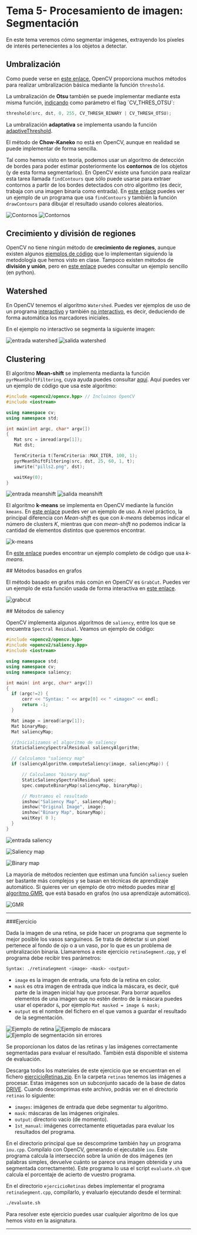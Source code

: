 
# Tema 5- Procesamiento de imagen: Segmentación

En este tema veremos cómo segmentar imágenes, extrayendo los píxeles de interés pertenecientes a los objetos a detectar.

## Umbralización

<!---
Pedir que implementen el "Algoritmo sencillo"?
-->

Como puede verse en [este enlace](https://docs.opencv.org/2.4/doc/tutorials/imgproc/threshold/threshold.html), OpenCV proporciona muchos métodos para realizar umbralización básica mediante la función `threshold`.

La umbralización de **Otsu** también se puede implementar mediante esta misma función, [indicando](https://docs.opencv.org/2.4/modules/imgproc/doc/miscellaneous_transformations.html#double%20threshold\(InputArray%20src,%20OutputArray%20dst,%20double%20thresh,%20double%20maxval,%20int%20type) como parámetro el flag `CV_THRES_OTSU`:

```cpp
threshold(src, dst, 0, 255, CV_THRESH_BINARY | CV_THRESH_OTSU);
```

La umbralización **adaptativa** se implementa usando la función   [adaptiveThreshold](http://docs.opencv.org/2.4/modules/imgproc/doc/miscellaneous_transformations.html).

El método de **Chow-Kaneko** no está en OpenCV, aunque en realidad se puede implementar de forma sencilla.

Tal como hemos visto en teoría, podemos usar un algoritmo de detección de bordes para poder estimar posteriormente los **contornos** de los objetos (y de esta forma segmentarlos). En OpenCV existe una función para realizar esta tarea llamada `findContours` que sólo puede usarse para extraer contornos a partir de los bordes detectados con otro algoritmo (es decir, trabaja con una imagen binaria como entrada). En [este enlace](https://docs.opencv.org/2.4/doc/tutorials/imgproc/shapedescriptors/find_contours/find_contours.html) puedes ver un ejemplo de un programa que usa `findContours` y también la función `drawContours` para dibujar el resultado usando colores aleatorios.

![Contornos](images/segmentacion/contours_input.jpg) ![Contornos](images/segmentacion/contours_output.jpg)

## Crecimiento y división de regiones

OpenCV no tiene ningún método de **crecimiento de regiones**, aunque existen algunos [ejemplos de código](https://github.com/ankitdhall/imageSegmentation) que lo implementan siguiendo la metodología que hemos visto en clase. Tampoco existen métodos de **división y unión**, pero en [este enlace](http://vgg.fiit.stuba.sk/2016-06/split-and-merge/) puedes consultar un ejemplo sencillo (en python).

<!---
http://www.lengrand.fr/2011/11/simple-region-growing-implementation-in-python
-->

## Watershed

En OpenCV tenemos el algoritmo `Watershed`. Puedes ver ejemplos de uso de un programa   [interactivo](https://docs.opencv.org/trunk/d8/da9/watershed_8cpp-example.html) y también [no interactivo](https://docs.opencv.org/trunk/d2/dbd/tutorial_distance_transform.html), es decir, deduciendo de forma automática los marcadores iniciales.

En el ejemplo no interactivo se segmenta la siguiente imagen:

![entrada watershed](images/segmentacion/watershed_input.jpg) ![salida watershed](images/segmentacion/watershed_output.jpg)

## Clustering

El algoritmo **Mean-shift** se implementa medianta la función `pyrMeanShiftFiltering`, cuya ayuda puedes consultar [aquí](https://docs.opencv.org/3.0-alpha/modules/imgproc/doc/filtering.html#pyrmeanshiftfiltering). Aquí puedes ver un ejemplo de código que usa este algoritmo:

```cpp
#include <opencv2/opencv.hpp> // Incluimos OpenCV
#include <iostream>

using namespace cv;
using namespace std;

int main(int argc, char* argv[])
{
   Mat src = imread(argv[1]);
   Mat dst;

   TermCriteria t(TermCriteria::MAX_ITER, 100, 1);
   pyrMeanShiftFiltering(src, dst, 25, 60, 1, t);
   imwrite("pills2.png", dst);

   waitKey(0);
}
```

![entrada meanshift](images/segmentacion/pills1.png)
![salida meanshift](images/segmentacion/pills2.png)

<!---

La **segmentación Mean-shift** es algo distinta al filtrado, ya que segmenta la imagen en regiones que tienen aproximadamente el mismo color. Por tanto, mapea cada píxel con su segmento correspondiente. Para obtener contornos de objetos debes usar la segmentación Mean-shift.

**Mean-shift** también está implementado en OpenCV mediante la función
https://github.com/daviddoria/Examples/blob/master/c%2B%2B/OpenCV/MeanShiftSegmentation/MeanShiftSegmentation.cxx
https://stackoverflow.com/questions/31429342/difference-between-meanshiftfiltering-and-meanshiftsegmentation-in-opencv
http://answers.opencv.org/question/175486/meanshift-sample-code-in-c/
https://stackoverflow.com/questions/4831813/image-segmentation-using-mean-shift-explained

void pyrMeanShiftFiltering(InputArray src, OutputArray dst, double sp, double sr, int maxLevel = 1, TermCriteria termcrit = TermCriteria (TermCriteria::MAX_ITER + TermCriteria::EPS, 5, 1)): This implements the  filtering stage of the mean-shift segmentation, obtaining an image, dst, with color gradients and  ne-grain texture  attened. The sp and sr parameters indicate the spatial window and the color window radii.

<!---
Para retina, spatialRad=4; colorRad=8; maxPyrLevel=1

Para retina también:
http://www.pittnuts.com/2015/12/image-segmentation-by-opencv/
--->

El algoritmo **k-means** se implementa en OpenCV mediante la función `kmeans`. En [este enlace](http://docs.opencv.org/3.1.0/de/d63/kmeans_8cpp-example.html) puedes ver un ejemplo de uso. A nivel práctico, la principal diferencia con _Mean-shift_ es que con _k-means_ debemos indicar el número de clusters _K_, mientras que con _mean-shift_ no podemos indicar la cantidad de elementos distintos que queremos encontrar.

![k-means](images/segmentacion/kmeans.jpg)

En [este enlace](https://docs.opencv.org/3.1.0/de/d63/kmeans_8cpp-example.html) puedes encontrar un ejemplo completo de código que usa _k-means_.

## Métodos basados en grafos

El método basado en grafos más común en OpenCV es `GrabCut`. Puedes ver un ejemplo de esta función usada de forma interactiva en [este enlace](https://docs.opencv.org/3.4.1/de/dd0/grabcut_8cpp-example.html).

![grabcut](images/segmentacion/grabcut.jpg)

## Métodos de saliency

OpenCV implementa algunos algoritmos de `saliency`, entre los que se encuentra `Spectral Residual`. Veamos un ejemplo de código:

```cpp
#include <opencv2/opencv.hpp>
#include <opencv2/saliency.hpp>
#include <iostream>

using namespace std;
using namespace cv;
using namespace saliency;

int main( int argc, char* argv[])
{
  if (argc!=2) {
      cerr << "Syntax: " << argv[0] << " <image>" << endl;
      return -1;
  }

  Mat image = imread(argv[1]);
  Mat binaryMap;
  Mat saliencyMap;

  //Inicializamos el algoritmo de saliency
  StaticSaliencySpectralResidual saliencyAlgorithm;

  // Calculamos "saliency map"
  if (saliencyAlgorithm.computeSaliency(image, saliencyMap)) {

      // Calculamos "binary map"
      StaticSaliencySpectralResidual spec;
      spec.computeBinaryMap(saliencyMap, binaryMap);

      // Mostramos el resultado
      imshow("Saliency Map", saliencyMap);
      imshow("Original Image", image);
      imshow("Binary Map", binaryMap);
      waitKey( 0 );
  }
}
```

![entrada saliency](images/segmentacion/giraffe.jpg)

![Saliency map](images/segmentacion/saliency_map.jpg)

![Binary map](images/segmentacion/binary_map.jpg)

La mayoría de métodos recienten que estiman una función `saliency` suelen ser bastante más complejos y se basan  en técnicas de aprendizaje automático. Si quieres ver un ejemplo de otro método puedes mirar [el algoritmo GMR](https://github.com/the-grid/gmr-saliency), que está basado en grafos (no usa aprendizaje automático).

![GMR](images/segmentacion/gmr.png)

<!---
Saliency? BING implementado fuera de contrib, creo (probar en el lab!->NO ES SEGMENTACION!
http://docs.opencv.org/3.2.0/d8/d65/group__saliency.html
https://github.com/fpuja/opencv_contrib/blob/saliencyModuleDevelop/modules/saliency/samples/computeSaliency.cpp
-->

<!---
Segmentación (TODO)
http://www.bogotobogo.com/python/OpenCV_Python/python_opencv3_Image_Global_Thresholding_Adaptive_Thresholding_Otsus_Binarization_Segmentations.php

http://docs.opencv.org/2.4/doc/tutorials/imgproc/threshold/threshold.html UMBRALIZACION ADAPTATIVA!!
Add Otsu’s Binarization: http://docs.opencv.org/3.2.0/d7/d4d/tutorial_py_thresholding.html-->

<!---
```cpp
findContours
```

http://acodigo.blogspot.com.es/2016/04/seguimiento-de-objetos-por-color.html
Se puede con este código (findContours) marcar el contorno y buscar el centroide de las piezas de las damas. También está la función drawContours. findContours implementa el algoritmo http://download.xuebalib.com/xuebalib.com.17233.pdf basado en detección de bordes.
-->

---

###Ejercicio

Dada la imagen de una retina, se pide hacer un programa que segmente lo mejor posible los vasos sanguíneos.  Se trata de detectar si un píxel pertenece al fondo de ojo o a un vaso, por lo que es un problema de umbralización binaria. Llamaremos a este ejercicio `retinaSegment.cpp`, y el programa debe recibir tres parámetros:

```bash
Syntax: ./retinaSegment <image> <mask> <output>
```

* `image` es la imagen de entrada, una foto de la retina en color.
* `mask` es otra imagen de entrada que indica la máscara, es decir, qué parte de la imagen inicial hay que procesar. Para borrar aquellos elementos de una imagen que no estén dentro de la máscara puedes usar el operador `&`, por ejemplo `Mat masked = image & mask;`
* `output` es el nombre del fichero en el que vamos a guardar el resultado de la segmentación.

![Ejemplo de retina](images/segmentacion/21_training.tif)
![Ejemplo de máscara](images/segmentacion/21_training_mask.tif)
![Ejemplo de segmentación sin errores](images/segmentacion/21_manual1.tif)

Se proporcionan los datos de las retinas y las imágenes correctamente segmentadas para evaluar el resultado. También está disponible el sistema de evaluación.

Descarga todos los materiales de este ejercicio que se encuentran en el  fichero [ejercicioRetinas.zip](https://pertusa.gitbooks.io/vision-por-computador/content/images/segmentacion/ejercicioRetinas.zip). En la carpeta `retinas` tenemos las imágenes a procesar. Estas imágenes son un subconjunto sacado de la base de datos [DRIVE](http://www.isi.uu.nl/Research/Databases/DRIVE/). Cuando descomprimas este archivo, podrás ver en el directorio `retinas` lo siguiente:

* `images`: imágenes de entrada que debe segmentar tu algoritmo.
* `mask`: máscaras de las imágenes originales.
* `output`: directorio vacío (de momento).
* `1st_manual`: imágenes correctamente etiquetadas para evaluar los resultados del programa.

En el directorio principal que se descomprime también hay un programa `iou.cpp`. Compílalo con OpenCV, generando el ejecutable `iou`. Este programa calcula la intersección sobre la unión de dos imágenes (en palabras simples, devuelve cuánto se parece una imagen obtenida y una segmentada correctamente). Este programa lo usa el script `evaluate.sh` que calcula el porcentaje de acierto de vuestro programa.

En el directorio `ejercicioRetinas` debes implementar el programa `retinaSegment.cpp`, compilarlo, y evaluarlo  ejecutando desde el terminal:

```bash
./evaluate.sh
```

Para resolver este ejercicio puedes usar cualquier algoritmo de los que hemos visto en la asignatura.

<!---
Para los algoritmos de umbralización:
http://www.isi.uu.nl/Research/Databases/DRIVE
Métrica: Intersection over union: https://stackoverflow.com/questions/11262312/opencv-intersection-between-two-binary-images

Para el resto:
https://docs.opencv.org/3.0-rc1/d3/d2d/group__datasets__is.html
-->

---
